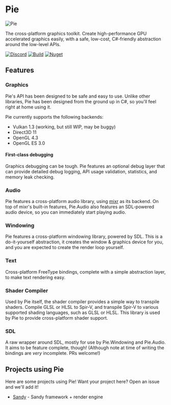﻿# Pie
![Pie](https://i.rollbot.net/Pie-Light.png)

The cross-platform graphics toolkit. Create high-performance GPU accelerated graphics easily, with a safe, low-cost, C#-friendly abstraction around the low-level APIs.

[![Discord](https://img.shields.io/discord/861045219000582174?label=Discord&logo=Discord&style=flat-square)](https://discord.gg/ygUpYkUstz)
[![Build](https://img.shields.io/github/actions/workflow/status/piegfx/Pie/dotnet.yml?style=flat-square)](https://github.com/piegfx/Pie/actions/workflows/dotnet.yml)
[![Nuget](https://img.shields.io/nuget/v/Pie?style=flat-square)](https://www.nuget.org/packages/Pie/)

## Features

### Graphics
Pie's API has been designed to be safe and easy to use. Unlike other libraries, Pie has been designed from the ground up in C#, so you'll feel right at home using it.

Pie currently supports the following backends:
* Vulkan 1.3 (working, but still WIP, may be buggy)
* Direct3D 11
* OpenGL 4.3
* OpenGL ES 3.0

#### First-class debugging
Graphics debugging can be tough. Pie features an optional debug layer that can provide detailed debug logging, API usage validation, statistics, and memory leak checking.  

### Audio
Pie features a cross-platform audio library, using [mixr](https://github.com/piegfx/mixr) as its backend. On top of mixr's built-in features, Pie.Audio also features an SDL-powered audio device, so you can immediately start playing audio.

### Windowing
Pie features a cross-platform windowing library, powered by SDL. This is a do-it-yourself abstraction, it creates the window & graphics device for you, and you are expected to create the render loop yourself.

### Text
Cross-platform FreeType bindings, complete with a simple abstraction layer, to make text rendering easy.

### Shader Compiler
Used by Pie itself, the shader compiler provides a simple way to transpile shaders. Compile GLSL or HLSL to Spir-V, and transpile Spir-V to various supported shading languages, such as GLSL or HLSL. This library is used by Pie to provide cross-platform shader support.

### SDL
A raw wrapper around SDL, mostly for use by Pie.Windowing and Pie.Audio. It aims to be feature complete, though! (Although note at time of writing the bindings are *very* incomplete. PRs welcome!)

## Projects using Pie
Here are some projects using Pie! Want your project here? Open an issue and we'll add it!

* [Sandy](https://github.com/piegfx/Sandy) - Sandy framework + render engine